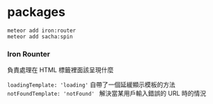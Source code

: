 # packages

`meteor add iron:router`  
`meteor add sacha:spin`  

### Iron Rounter
負責處理在 HTML <body> 標籤裡面該呈現什麼  

`loadingTemplate: 'loading'` 自帶了一個延緩顯示模板的方法
`notFoundTemplate: 'notFound' ` 解決當某用戶輸入錯誤的 URL 時的情況  

